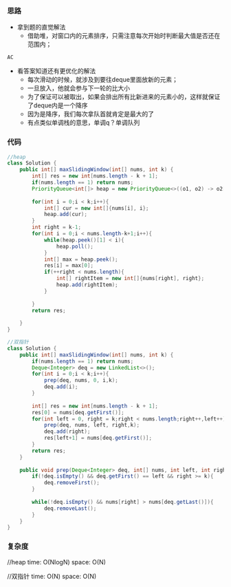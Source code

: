### 思路

- 拿到题的直觉解法
    - 借助堆，对窗口内的元素排序，只需注意每次开始时判断最大值是否还在范围内；

`AC`

- 看答案知道还有更优化的解法
    - 每次滑动的时候，就涉及到要往deque里面放新的元素；
    - 一旦放入，他就会参与下一轮的比大小
    - 为了保证可以被取出，如果会排出所有比新进来的元素小的，这样就保证了deque内是一个降序
    - 因为是降序，我们每次拿队首就肯定是最大的了
    - 有点类似单调栈的意思，单调q？单调队列

### 代码
```java
//heap
class Solution {
    public int[] maxSlidingWindow(int[] nums, int k) {
        int[] res = new int[nums.length - k + 1];
        if(nums.length == 1) return nums;
        PriorityQueue<int[]> heap = new PriorityQueue<>((o1, o2) -> o2[0]-o1[0]);
        
        for(int i = 0;i < k;i++){
            int[] cur = new int[]{nums[i], i};
            heap.add(cur);
        }
        int right = k-1;
        for(int i = 0;i < nums.length-k+1;i++){            
            while(heap.peek()[1] < i){
                heap.poll();
            }
            int[] max = heap.peek();
            res[i] = max[0];
            if(++right < nums.length){
                int[] rightItem = new int[]{nums[right], right};
                heap.add(rightItem);
            }
            
        }
        return res;
        
    }
}

//双指针
class Solution {
    public int[] maxSlidingWindow(int[] nums, int k) {
        if(nums.length == 1) return nums;
        Deque<Integer> deq = new LinkedList<>();
        for(int i = 0;i < k;i++){
            prep(deq, nums, 0, i,k);
            deq.add(i);
        }
        
        int[] res = new int[nums.length - k + 1];
        res[0] = nums[deq.getFirst()];
        for(int left = 0, right = k;right < nums.length;right++,left++){
            prep(deq, nums, left, right,k);
            deq.add(right);
            res[left+1] = nums[deq.getFirst()]; 
        }
        return res;
    }
    
    public void prep(Deque<Integer> deq, int[] nums, int left, int right, int k){
        if(!deq.isEmpty() && deq.getFirst() == left && right >= k){
            deq.removeFirst();
        }
        
        while(!deq.isEmpty() && nums[right] > nums[deq.getLast()]){
            deq.removeLast();
        }
    }
}
```


### 复杂度

//heap
time: O(NlogN)
space: O(N)


//双指针
time: O(N)
space: O(N)